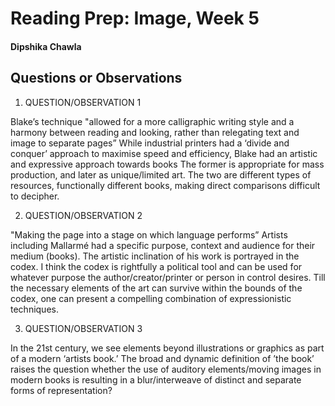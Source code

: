 # Reading Prep: Image, Week 5

#### Dipshika Chawla

## Questions or Observations

1. QUESTION/OBSERVATION 1

Blake’s technique "allowed for a more calligraphic writing style and a harmony between reading and looking, rather than relegating text and image to separate pages”
While industrial printers had a ‘divide and conquer’ approach to maximise speed and efficiency, Blake had an artistic and expressive approach towards books
The former is appropriate for mass production, and later as unique/limited art. The two are different types of resources, functionally different books, making direct comparisons difficult to decipher.


2. QUESTION/OBSERVATION 2

"Making the page into a stage on which language performs”
Artists including Mallarmé had a specific purpose, context and audience for their medium (books). The artistic inclination of his work is portrayed in the codex. I think the codex is rightfully a political tool and can be used for whatever purpose the author/creator/printer or person in control desires. Till the necessary elements of the art can survive within the bounds of the codex, one can present a compelling combination of expressionistic techniques.


3. QUESTION/OBSERVATION 3

In the 21st century, we see elements beyond illustrations or graphics as part of a modern ‘artists book.’ The broad and dynamic definition of ’the book’ raises the question whether the use of auditory elements/moving images in modern books is resulting in a blur/interweave of distinct and separate forms of representation?


